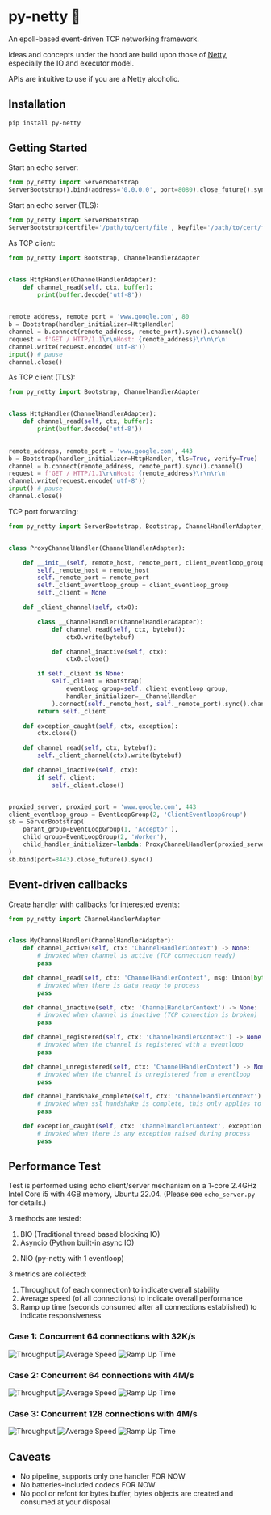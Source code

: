 # py-netty :rocket:

An epoll-based event-driven TCP networking framework.

Ideas and concepts under the hood are build upon those of [Netty](https://netty.io/), especially the IO and executor model.

APIs are intuitive to use if you are a Netty alcoholic.




## Installation

```bash
pip install py-netty
```

## Getting Started

Start an echo server:

```python
from py_netty import ServerBootstrap
ServerBootstrap().bind(address='0.0.0.0', port=8080).close_future().sync()
```

Start an echo server (TLS):

```python
from py_netty import ServerBootstrap
ServerBootstrap(certfile='/path/to/cert/file', keyfile='/path/to/cert/file').bind(address='0.0.0.0', port=9443).close_future().sync()
```

As TCP client:

```python
from py_netty import Bootstrap, ChannelHandlerAdapter


class HttpHandler(ChannelHandlerAdapter):
    def channel_read(self, ctx, buffer):
        print(buffer.decode('utf-8'))
        

remote_address, remote_port = 'www.google.com', 80
b = Bootstrap(handler_initializer=HttpHandler)
channel = b.connect(remote_address, remote_port).sync().channel()
request = f'GET / HTTP/1.1\r\nHost: {remote_address}\r\n\r\n'
channel.write(request.encode('utf-8'))
input() # pause
channel.close()
```


As TCP client (TLS):

```python
from py_netty import Bootstrap, ChannelHandlerAdapter


class HttpHandler(ChannelHandlerAdapter):
    def channel_read(self, ctx, buffer):
        print(buffer.decode('utf-8'))
        

remote_address, remote_port = 'www.google.com', 443
b = Bootstrap(handler_initializer=HttpHandler, tls=True, verify=True)
channel = b.connect(remote_address, remote_port).sync().channel()
request = f'GET / HTTP/1.1\r\nHost: {remote_address}\r\n\r\n'
channel.write(request.encode('utf-8'))
input() # pause
channel.close()
```

TCP port forwarding:

```python
from py_netty import ServerBootstrap, Bootstrap, ChannelHandlerAdapter, EventLoopGroup


class ProxyChannelHandler(ChannelHandlerAdapter):

    def __init__(self, remote_host, remote_port, client_eventloop_group):
        self._remote_host = remote_host
        self._remote_port = remote_port
        self._client_eventloop_group = client_eventloop_group
        self._client = None

    def _client_channel(self, ctx0):

        class __ChannelHandler(ChannelHandlerAdapter):
            def channel_read(self, ctx, bytebuf):
                ctx0.write(bytebuf)

            def channel_inactive(self, ctx):
                ctx0.close()

        if self._client is None:
            self._client = Bootstrap(
                eventloop_group=self._client_eventloop_group,
                handler_initializer=__ChannelHandler
            ).connect(self._remote_host, self._remote_port).sync().channel()
        return self._client

    def exception_caught(self, ctx, exception):
        ctx.close()

    def channel_read(self, ctx, bytebuf):
        self._client_channel(ctx).write(bytebuf)

    def channel_inactive(self, ctx):
        if self._client:
            self._client.close()


proxied_server, proxied_port = 'www.google.com', 443
client_eventloop_group = EventLoopGroup(2, 'ClientEventloopGroup')
sb = ServerBootstrap(
    parant_group=EventLoopGroup(1, 'Acceptor'),
    child_group=EventLoopGroup(2, 'Worker'),
    child_handler_initializer=lambda: ProxyChannelHandler(proxied_server, proxied_port, client_eventloop_group)
)
sb.bind(port=8443).close_future().sync()
```

## Event-driven callbacks

Create handler with callbacks for interested events:

``` python
from py_netty import ChannelHandlerAdapter


class MyChannelHandler(ChannelHandlerAdapter):
    def channel_active(self, ctx: 'ChannelHandlerContext') -> None:
        # invoked when channel is active (TCP connection ready)
        pass

    def channel_read(self, ctx: 'ChannelHandlerContext', msg: Union[bytes, socket.socket]) -> None:
        # invoked when there is data ready to process
        pass

    def channel_inactive(self, ctx: 'ChannelHandlerContext') -> None:
        # invoked when channel is inactive (TCP connection is broken)
        pass

    def channel_registered(self, ctx: 'ChannelHandlerContext') -> None:
        # invoked when the channel is registered with a eventloop
        pass

    def channel_unregistered(self, ctx: 'ChannelHandlerContext') -> None:
        # invoked when the channel is unregistered from a eventloop
        pass

    def channel_handshake_complete(self, ctx: 'ChannelHandlerContext') -> None:
        # invoked when ssl handshake is complete, this only applies to client side
        pass

    def exception_caught(self, ctx: 'ChannelHandlerContext', exception: Exception) -> None:
        # invoked when there is any exception raised during process
        pass
```


## Performance Test

Test is performed using echo client/server mechanism on a 1-core 2.4GHz Intel Core i5 with 4GB memory, Ubuntu 22.04.
(Please see `echo_server.py` for details.)

3 methods are tested: 
1. BIO (Traditional thread based blocking IO)
2. Asyncio (Python built-in async IO)
2) NIO (py-netty with 1 eventloop)

3 metrics are collected:
1. Throughput (of each connection) to indicate overall stability
2. Average speed (of all connections) to indicate overall performance
3. Ramp up time (seconds consumed after all connections established) to indicate responsiveness

### Case 1: Concurrent 64 connections with 32K/s 
![Throughput](https://raw.githubusercontent.com/ruanhao/py-netty/master/img/64_concurrent_32K_throuput.png)
![Average Speed](https://raw.githubusercontent.com/ruanhao/py-netty/master/img/64_concurrent_32K_average.png)
![Ramp Up Time](https://raw.githubusercontent.com/ruanhao/py-netty/master/img/64_concurrent_32K_rampup.png)

### Case 2: Concurrent 64 connections with 4M/s 
![Throughput](https://raw.githubusercontent.com/ruanhao/py-netty/master/img/64_concurrent_4M_throuput.png)
![Average Speed](https://raw.githubusercontent.com/ruanhao/py-netty/master/img/64_concurrent_4M_average.png)
![Ramp Up Time](https://raw.githubusercontent.com/ruanhao/py-netty/master/img/64_concurrent_4M_rampup.png)

### Case 3: Concurrent 128 connections with 4M/s 
![Throughput](https://raw.githubusercontent.com/ruanhao/py-netty/master/img/128_concurrent_4M_throuput.png)
![Average Speed](https://raw.githubusercontent.com/ruanhao/py-netty/master/img/128_concurrent_4M_average.png)
![Ramp Up Time](https://raw.githubusercontent.com/ruanhao/py-netty/master/img/128_concurrent_4M_rampup.png)



## Caveats

- No pipeline, supports only one handler FOR NOW
- No batteries-included codecs FOR NOW
- No pool or refcnt for bytes buffer, bytes objects are created and consumed at your disposal


